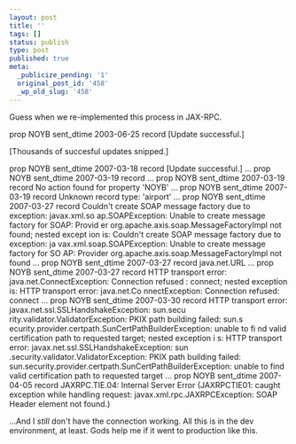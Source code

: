 ```yaml
---
layout: post
title: ''
tags: []
status: publish
type: post
published: true
meta:
  _publicize_pending: '1'
  original_post_id: '458'
  _wp_old_slug: '458'
---
```

Guess when we re-implemented this process in JAX-RPC.


prop        NOYB
sent_dtime  2003-06-25
record      [Update successful.]

[Thousands of succesful updates snipped.]

prop        NOYB
sent_dtime  2007-03-18
record      [Update successful.]
...
prop        NOYB
sent_dtime  2007-03-19
record
...
prop        NOYB
sent_dtime  2007-03-19
record      No action found for property 'NOYB'
...
prop        NOYB
sent_dtime  2007-03-19
record      Unknown record type: 'airport'
...
prop        NOYB
sent_dtime  2007-03-27
record      Couldn't create SOAP message factory due to exception: javax.xml.so
            ap.SOAPException: Unable to create message factory for SOAP: Provid
            er org.apache.axis.soap.MessageFactoryImpl not found; nested except
            ion is:
	Couldn't create SOAP message factory due to exception: ja
            vax.xml.soap.SOAPException: Unable to create message factory for SO
            AP: Provider org.apache.axis.soap.MessageFactoryImpl not found
...
prop        NOYB
sent_dtime  2007-03-27
record      java.net.URL
...
prop        NOYB
sent_dtime  2007-03-27
record      HTTP transport error: java.net.ConnectException: Connection refused
            : connect; nested exception is:
	HTTP transport error: java.net.Co
            nnectException: Connection refused: connect
...
prop        NOYB
sent_dtime  2007-03-30
record      HTTP transport error: javax.net.ssl.SSLHandshakeException: sun.secu
            rity.validator.ValidatorException: PKIX path building failed: sun.s
            ecurity.provider.certpath.SunCertPathBuilderException: unable to fi
            nd valid certification path to requested target; nested exception i
            s:
	HTTP transport error: javax.net.ssl.SSLHandshakeException: sun
            .security.validator.ValidatorException: PKIX path building failed:
            sun.security.provider.certpath.SunCertPathBuilderException: unable
            to find valid certification path to requested target
...
prop        NOYB
sent_dtime  2007-04-05
record      JAXRPC.TIE.04: Internal Server Error (JAXRPCTIE01: caught exception
             while handling request: javax.xml.rpc.JAXRPCException: SOAP Header
             element not found.)


...And I *still* don't have the connection working.  All this is in the dev environment, at least.  Gods help me if it went to production like this.
